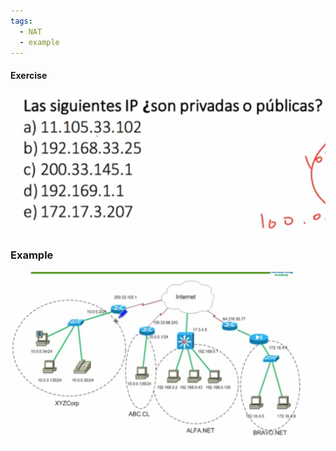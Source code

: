 ```yaml
---
tags:
  - NAT
  - example
---
```


#### Exercise
![](../_anexos_/Screenshot%20from%202023-12-29%2012-15-01.png)

### Example
![](../_anexos_/Screenshot%20from%202023-12-29%2012-19-34.png)
